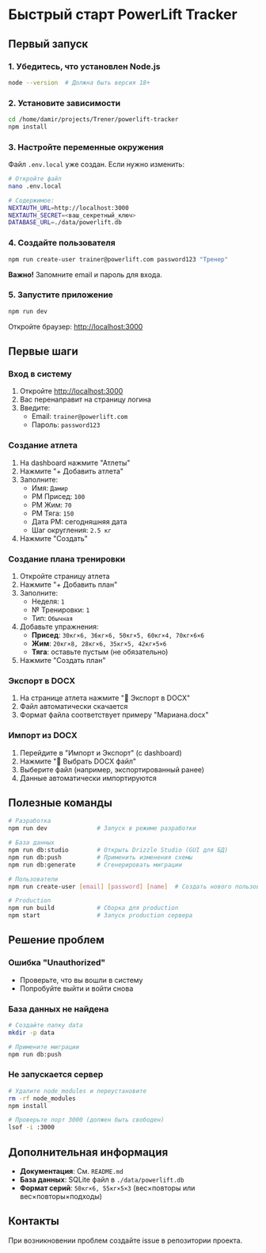 # Быстрый старт PowerLift Tracker

## Первый запуск

### 1. Убедитесь, что установлен Node.js

```bash
node --version  # Должна быть версия 18+
```

### 2. Установите зависимости

```bash
cd /home/damir/projects/Trener/powerlift-tracker
npm install
```

### 3. Настройте переменные окружения

Файл `.env.local` уже создан. Если нужно изменить:

```bash
# Откройте файл
nano .env.local

# Содержимое:
NEXTAUTH_URL=http://localhost:3000
NEXTAUTH_SECRET=<ваш_секретный_ключ>
DATABASE_URL=./data/powerlift.db
```

### 4. Создайте пользователя

```bash
npm run create-user trainer@powerlift.com password123 "Тренер"
```

**Важно!** Запомните email и пароль для входа.

### 5. Запустите приложение

```bash
npm run dev
```

Откройте браузер: [http://localhost:3000](http://localhost:3000)

## Первые шаги

### Вход в систему

1. Откройте [http://localhost:3000](http://localhost:3000)
2. Вас перенаправит на страницу логина
3. Введите:
   - Email: `trainer@powerlift.com`
   - Пароль: `password123`

### Создание атлета

1. На dashboard нажмите "Атлеты"
2. Нажмите "+ Добавить атлета"
3. Заполните:
   - Имя: `Дамир`
   - PM Присед: `100`
   - PM Жим: `70`
   - PM Тяга: `150`
   - Дата PM: сегодняшняя дата
   - Шаг округления: `2.5 кг`
4. Нажмите "Создать"

### Создание плана тренировки

1. Откройте страницу атлета
2. Нажмите "+ Добавить план"
3. Заполните:
   - Неделя: `1`
   - № Тренировки: `1`
   - Тип: `Обычная`
4. Добавьте упражнения:
   - **Присед**: `30кг×6, 36кг×6, 50кг×5, 60кг×4, 70кг×6×6`
   - **Жим**: `20кг×8, 28кг×6, 35кг×5, 42кг×5×6`
   - **Тяга**: оставьте пустым (не обязательно)
5. Нажмите "Создать план"

### Экспорт в DOCX

1. На странице атлета нажмите "📄 Экспорт в DOCX"
2. Файл автоматически скачается
3. Формат файла соответствует примеру "Мариана.docx"

### Импорт из DOCX

1. Перейдите в "Импорт и Экспорт" (с dashboard)
2. Нажмите "📄 Выбрать DOCX файл"
3. Выберите файл (например, экспортированный ранее)
4. Данные автоматически импортируются

## Полезные команды

```bash
# Разработка
npm run dev              # Запуск в режиме разработки

# База данных
npm run db:studio        # Открыть Drizzle Studio (GUI для БД)
npm run db:push          # Применить изменения схемы
npm run db:generate      # Сгенерировать миграции

# Пользователи
npm run create-user [email] [password] [name]  # Создать нового пользователя

# Production
npm run build            # Сборка для production
npm start                # Запуск production сервера
```

## Решение проблем

### Ошибка "Unauthorized"

- Проверьте, что вы вошли в систему
- Попробуйте выйти и войти снова

### База данных не найдена

```bash
# Создайте папку data
mkdir -p data

# Примените миграции
npm run db:push
```

### Не запускается сервер

```bash
# Удалите node_modules и переустановите
rm -rf node_modules
npm install

# Проверьте порт 3000 (должен быть свободен)
lsof -i :3000
```

## Дополнительная информация

- **Документация**: См. `README.md`
- **База данных**: SQLite файл в `./data/powerlift.db`
- **Формат серий**: `50кг×6, 55кг×5×3` (вес×повторы или вес×повторы×подходы)

## Контакты

При возникновении проблем создайте issue в репозитории проекта.




